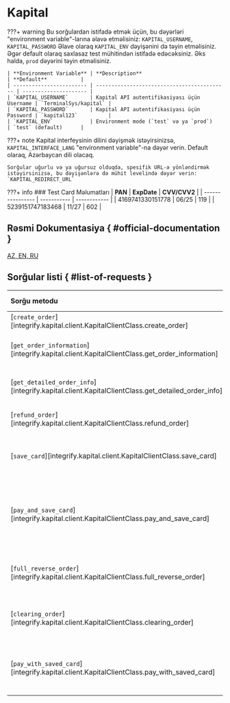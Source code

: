# Kapital

???+ warning
    Bu sorğulardan istifadə etmək üçün, bu dəyərləri "environment variable"-larına əlavə etməlisiniz: `KAPITAL_USERNAME`, `KAPITAL_PASSWORD`
    Əlave olaraq `KAPITAL_ENV` dəyişənini də təyin etməlisiniz. Əgər default olaraq saxlasaz test mühitindən istifadə edəcəksiniz. Əks halda, `prod` dəyərini təyin etməlisiniz.

    | **Environment Variable** | **Description**                             | **Default**           |
    | ------------------------ | ------------------------------------------- | --------------------- |
    | `KAPITAL_USERNAME`       | Kapital API autentifikasiyası üçün Username | `TerminalSys/kapital` |
    | `KAPITAL_PASSWORD`       | Kapital API autentifikasiyası üçün Password | `kapital123`          |
    | `KAPITAL_ENV`            | Environment mode (`test` və ya `prod`)      | `test` (default)      |

???+ note
    Kapital interfeysinin dilini dəyişmək istəyirsinizsə, `KAPITAL_INTERFACE_LANG` "environment variable"-na dəyər verin. Default olaraq, Azərbaycan dili olacaq.

    Sorğular uğurlu və ya uğursuz olduqda, spesifik URL-ə yönləndirmək istəyirsinizsə, bu dəyişənlərə də mühit levelində dəyər verin: `KAPITAL_REDIRECT_URL`

???+ info
    ### Test Card Məlumatları
    | **PAN**          | **ExpDate** | **CVV/CVV2** |
    | ---------------- | ----------- | ------------ |
    | 4169741330151778 | 06/25       | 119          |
    | 5239151747183468 | 11/27       | 602          |

## Rəsmi Dokumentasiya { #official-documentation }

[AZ, EN, RU](https://pg.kapitalbank.az/docs)

## Sorğular listi { #list-of-requests }

| Sorğu metodu                                                                                     | Məqsəd                                             |            Kapital API            |  Callback-ə sorğu atılır  |
| :----------------------------------------------------------------------------------------------- | :------------------------------------------------- | :-------------------------------: | :-----------------------: |
| [`create_order`][integrify.kapital.client.KapitalClientClass.create_order]                       | Ödəniş                                             |           `/api/order`            | :fontawesome-solid-check: |
| [`get_order_information`][integrify.kapital.client.KapitalClientClass.get_order_information]     | Ödəniş haqda qısa məlumat                          |      `/api/order/{order_id}`      |            :x:            |
| [`get_detailed_order_info`][integrify.kapital.client.KapitalClientClass.get_detailed_order_info] | Ödəniş haqda detallı məlumat                       |      `/api/order/{order_id}`      |            :x:            |
| [`refund_order`][integrify.kapital.client.KapitalClientClass.refund_order]                       | Geri ödəniş sorğusu                                | `/api/order/{order_id}/exec-tran` |            :x:            |
| [`save_card`][integrify.kapital.client.KapitalClientClass.save_card]                             | Kartı saxlamaq üçün ödəniş sorğusu                 |           `/api/order`            | :fontawesome-solid-check: |
| [`pay_and_save_card`][integrify.kapital.client.KapitalClientClass.pay_and_save_card]             | Kartı saxlamaq və ödəniş etmək üçün ödəniş sorğusu |           `/api/order`            | :fontawesome-solid-check: |
| [`full_reverse_order`][integrify.kapital.client.KapitalClientClass.full_reverse_order]           | Ödənişi ləğv etmək üçün sorğu                      | `/api/order/{order_id}/exec-tran` |            :x:            |
| [`clearing_order`][integrify.kapital.client.KapitalClientClass.clearing_order]                   | Ödənişin təsdiq edilməsi üçün sorğu                | `/api/order/{order_id}/exec-tran` |            :x:            |
| [`pay_with_saved_card`][integrify.kapital.client.KapitalClientClass.pay_with_saved_card]         | Ödənişin hissəsini ləğv etmək üçün sorğu           | `/api/order/{order_id}/exec-tran` |            :x:            |
